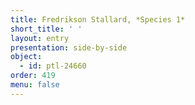 ```yaml
---
title: Fredrikson Stallard, *Species 1*
short_title: ' '
layout: entry
presentation: side-by-side
object:
  - id: ptl-24660
order: 419
menu: false
---
```

